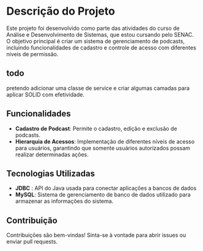 # Descrição do Projeto

Este projeto foi desenvolvido como parte das atividades do curso de Análise e Desenvolvimento de Sistemas, que estou cursando pelo SENAC. O objetivo principal é criar um sistema de gerenciamento de podcasts, incluindo funcionalidades de cadastro e controle de acesso com diferentes níveis de permissão.

## todo

pretendo adicionar uma classe de service e criar algumas camadas para aplicar SOLID  com efetividade.

## Funcionalidades

- **Cadastro de Podcast**: Permite o cadastro, edição e exclusão de podcasts.
- **Hierarquia de Acessos**: Implementação de diferentes níveis de acesso para usuários, garantindo que somente usuários autorizados possam realizar determinadas ações.

## Tecnologias Utilizadas

- **JDBC** :  API do Java usada para conectar aplicações a bancos de dados
- **MySQL**: Sistema de gerenciamento de banco de dados utilizado para armazenar as informações do sistema.


## Contribuição

Contribuições são bem-vindas! Sinta-se à vontade para abrir issues ou enviar pull requests.

